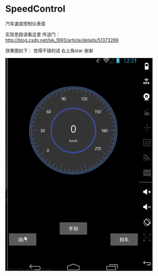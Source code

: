 # SpeedControl
汽车速度控制仪表盘

实现思路请看这里 传送门：http://blog.csdn.net/lxk_1993/article/details/51373269

效果图如下：
觉得不错的话 右上角star 谢谢


![image](https://github.com/103style/SpeedControl/blob/master/Screenshot/CarSpeedControl2.gif)

